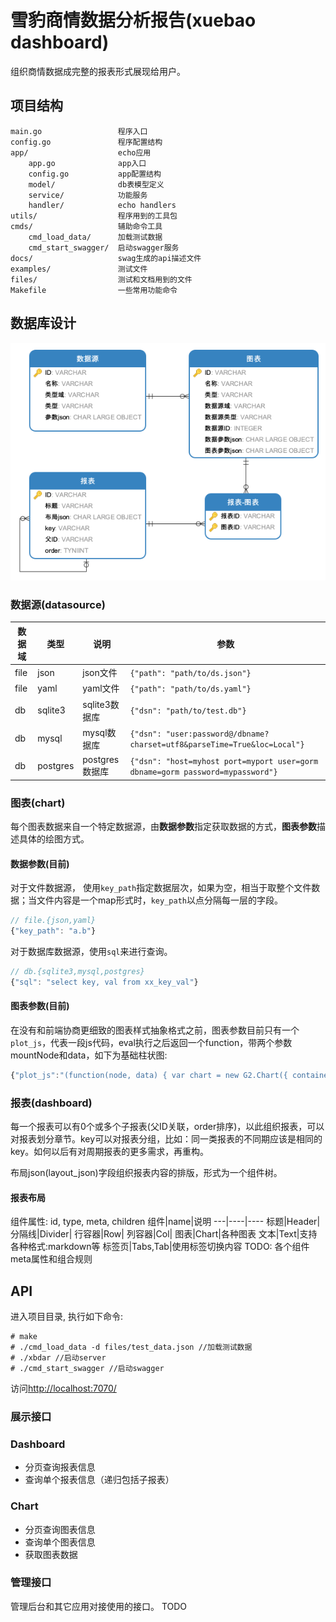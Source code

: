 # 雪豹商情数据分析报告(xuebao dashboard)
组织商情数据成完整的报表形式展现给用户。

## 项目结构
```
main.go                 程序入口
config.go               程序配置结构
app/                    echo应用
    app.go              app入口
    config.go           app配置结构 
    model/              db表模型定义
    service/            功能服务
    handler/            echo handlers
utils/                  程序用到的工具包
cmds/                   辅助命令工具
    cmd_load_data/      加载测试数据
    cmd_start_swagger/  启动swagger服务
docs/                   swag生成的api描述文件
examples/               测试文件
files/                  测试和文档用到的文件
Makefile                一些常用功能命令
```

## 数据库设计
![数据表结构](/files/imgs/db.png)

### 数据源(datasource)
数据域 | 类型 | 说明 | 参数
----- | --- | ---- | ---
file | json | json文件 | `{"path": "path/to/ds.json"}`
file | yaml | yaml文件 | `{"path": "path/to/ds.yaml"}`
db | sqlite3 | sqlite3数据库 | `{"dsn": "path/to/test.db"}`
db | mysql | mysql数据库 | `{"dsn": "user:password@/dbname?charset=utf8&parseTime=True&loc=Local"}`
db | postgres | postgres数据库 | `{"dsn": "host=myhost port=myport user=gorm dbname=gorm password=mypassword"}`

### 图表(chart)
每个图表数据来自一个特定数据源，由**数据参数**指定获取数据的方式，**图表参数**描述具体的绘图方式。

#### **数据参数**(目前)
对于文件数据源， 使用`key_path`指定数据层次，如果为空，相当于取整个文件数据；当文件内容是一个map形式时，`key_path`以点分隔每一层的字段。

``` javascript
// file.{json,yaml}
{"key_path": "a.b"}

```
对于数据库数据源，使用`sql`来进行查询。
``` javascript
// db.{sqlite3,mysql,postgres}
{"sql": "select key, val from xx_key_val"}
```

#### **图表参数**(目前)
在没有和前端协商更细致的图表样式抽象格式之前，图表参数目前只有一个`plot_js`，代表一段js代码，eval执行之后返回一个function，带两个参数mountNode和data，如下为基础柱状图:
``` javascript
{"plot_js":"(function(node, data) { var chart = new G2.Chart({ container: node, forceFit: true }); chart.source(data); chart.scale('sales', { tickInterval: 20 }); chart.interval().position('year*sales'); chart.render(); }) "}
```

### 报表(dashboard)
每一个报表可以有0个或多个子报表(父ID关联，order排序)，以此组织报表，可以对报表划分章节。key可以对报表分组，比如：同一类报表的不同期应该是相同的key。如何以后有对周期报表的更多需求，再重构。

布局json(layout_json)字段组织报表内容的排版，形式为一个组件树。

#### 报表布局
组件属性: id, type, meta, children
组件|name|说明
---|----|----
标题|Header|
分隔线|Divider|
行容器|Row|
列容器|Col|
图表|Chart|各种图表
文本|Text|支持各种格式:markdown等
标签页|Tabs,Tab|使用标签切换内容
TODO: 各个组件meta属性和组合规则


## API
进入项目目录, 执行如下命令:
```
# make
# ./cmd_load_data -d files/test_data.json //加载测试数据
# ./xbdar //启动server
# ./cmd_start_swagger //启动swagger
```
访问[http://localhost:7070/](http://localhost:7070/)

### 展示接口
### Dashboard
* 分页查询报表信息
* 查询单个报表信息（递归包括子报表）

### Chart
* 分页查询图表信息
* 查询单个图表信息
* 获取图表数据

### 管理接口
管理后台和其它应用对接使用的接口。
TODO
